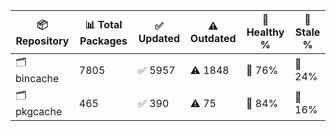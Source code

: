 | 📦 Repository | 📊 Total Packages | ✅ Updated | ⚠️ Outdated | 💚 Healthy % | 🔴 Stale % |
|---------------|-------------------|------------|-------------|-------------|------------|
| 🗂️ bincache | 7805 | ✅ 5957 | ⚠️ 1848 | 💚 76% | 🔴 24% |
| 🗂️ pkgcache | 465 | ✅ 390 | ⚠️ 75 | 💚 84% | 🔴 16% |
